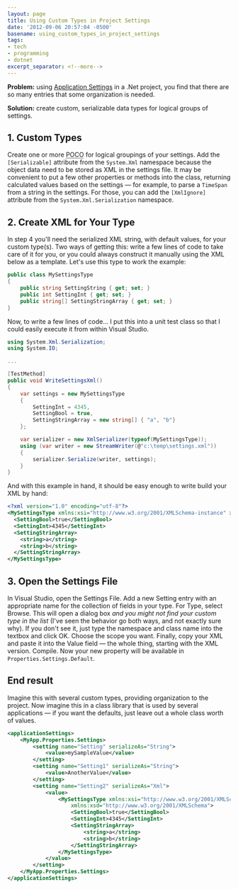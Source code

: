 ```yaml
---
layout: page
title: Using Custom Types in Project Settings
date: '2012-09-06 20:57:04 -0500'
basename: using_custom_types_in_project_settings
tags:
- tech
- programming
- dotnet
excerpt_separator: <!--more-->
---
```


**Problem:** using [Application
Settings](http://msdn.microsoft.com/en-us/library/k4s6c3a0.aspx) in a .Net project, you find that there are so many entries that
some organization is needed.

**Solution:** create custom, serializable data types for logical groups of
settings.

<!--more-->

## 1. Custom Types

Create one or more <acronym title="Plain Old C(sharp) Object">POCO</acronym> for
logical groupings of your settings. Add the `[Serializable]` attribute from the
`System.Xml` namespace because the object data need to be stored as XML in the
settings file. It may be convenient to put a few other properties or methods
into the class, returning calculated values based on the settings &mdash; for
example, to parse a `TimeSpan` from a string in the settings. For those, you can
add the `[XmlIgnore]` attribute from the `System.Xml.Serialization` namespace.

## 2. Create XML for Your Type

In step 4 you'll need the serialized XML string, with default values, for your
custom type(s). Two ways of getting this: write a few lines of code to take care
of it for you, or you could always construct it manually using the XML below as
a template. Let's use this type to work the example:

```csharp
public class MySettingsType
{
    public string SettingString { get; set; }
    public int SettingInt { get; set; }
    public string[] SettingStringArray { get; set; }
}
```

Now, to write a few lines of code&hellip; I put this into a unit test class so
that I could easily execute it from within Visual Studio.

```csharp
using System.Xml.Serialization;
using System.IO;

...

[TestMethod]
public void WriteSettingsXml()
{
	var settings = new MySettingsType
	{
		SettingInt = 4345,
		SettingBool = true,
		SettingStringArray = new string[] { "a", "b"}
	};

	var serializer = new XmlSerializer(typeof(MySettingsType));
	using (var writer = new StreamWriter(@"c:\temp\settings.xml"))
	{
		serializer.Serialize(writer, settings);
	}
}
```

And with this example in hand, it should be easy enough to write build your XML
by hand:

```xml
<?xml version="1.0" encoding="utf-8"?>
<MySettingsType xmlns:xsi="http://www.w3.org/2001/XMLSchema-instance" xmlns:xsd="http://www.w3.org/2001/XMLSchema">
  <SettingBool>true</SettingBool>
  <SettingInt>4345</SettingInt>
  <SettingStringArray>
    <string>a</string>
    <string>b</string>
  </SettingStringArray>
</MySettingsType>
```

## 3. Open the Settings File

In Visual Studio, open the Settings File. Add a new Setting entry with an appropriate name for the collection of fields in your type. For Type, select Browse. This will open a dialog box _and you might not find your custom type in the list_ (I've seen the behavior go both ways, and not exactly sure why). If you don't see it, just type the namespace and class name into the textbox and click OK. Choose the scope you want. Finally, copy your XML and paste it into the Value field &mdash; the whole thing, starting with the XML version. Compile. Now your new property will be available in `Properties.Settings.Default`.

## End result

Imagine this with several custom types, providing organization to the project. Now imagine this in a class library that is used by several applications &mdash; if you want the defaults, just leave out a whole class worth of values.

```xml
<applicationSettings>
    <MyApp.Properties.Settings>
        <setting name="Setting" serializeAs="String">
            <value>mySampleValue</value>
        </setting>
        <setting name="Setting1" serializeAs="String">
            <value>AnotherValue</value>
        </setting>
        <setting name="Setting2" serializeAs="Xml">
            <value>
                <MySettingsType xmlns:xsi="http://www.w3.org/2001/XMLSchema-instance"
                    xmlns:xsd="http://www.w3.org/2001/XMLSchema">
                    <SettingBool>true</SettingBool>
                    <SettingInt>4345</SettingInt>
                    <SettingStringArray>
                        <string>a</string>
                        <string>b</string>
                    </SettingStringArray>
                </MySettingsType>
            </value>
        </setting>
    </MyApp.Properties.Settings>
</applicationSettings>
```
